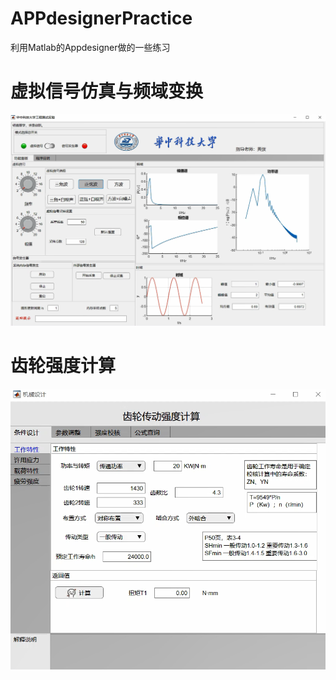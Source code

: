 # APPdesignerPractice
 利用Matlab的Appdesigner做的一些练习
# 虚拟信号仿真与频域变换
<img src="./experiment.png">

# 齿轮强度计算
<img src="./gear.png">
